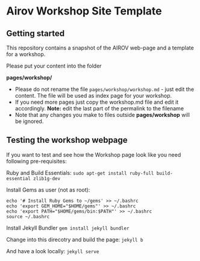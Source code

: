 # Airov Workshop Site Template


## Getting started

This repository contains a snapshot of the AIROV web-page and a template for a workshop.

Please put your content into the folder

**pages/workshop/**

- Please do not rename the file `pages/workshop/workshop.md` - just edit the content. The file will be used as index page for your workshop.
- If you need more pages just copy the workshop.md file and edit it accordingly. **Note:** edit the last part of the permalink to the filename
- Note that any changes you make to files outside **pages/workshop** will be ignored.


## Testing the workshop webpage

If you want to test and see how the Workshop page look like you need following pre-requisites:

Ruby and Build Essentials:
```sudo apt-get install ruby-full build-essential zlib1g-dev```

Install Gems as user (not as root):

```
echo '# Install Ruby Gems to ~/gems' >> ~/.bashrc
echo 'export GEM_HOME="$HOME/gems"' >> ~/.bashrc
echo 'export PATH="$HOME/gems/bin:$PATH"' >> ~/.bashrc
source ~/.bashrc
```

Install Jekyll Bundler
```gem install jekyll bundler```


Change into this direcotry and build the page: ```jekyll b```

And have a look locally: ```jekyll serve```



